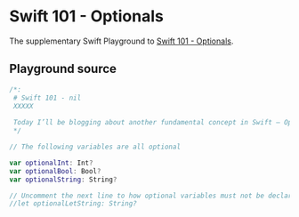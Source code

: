 # Swift 101 - Optionals
The supplementary Swift Playground to [Swift 101 - Optionals](XXX).

## Playground source

```swift
/*:
 # Swift 101 - nil
 XXXXX
 
 Today I’ll be blogging about another fundamental concept in Swift — Optional variables.
 */

// The following variables are all optional

var optionalInt: Int?
var optionalBool: Bool?
var optionalString: String?

// Uncomment the next line to how optional variables must not be declared `let`
//let optionalLetString: String?

```
